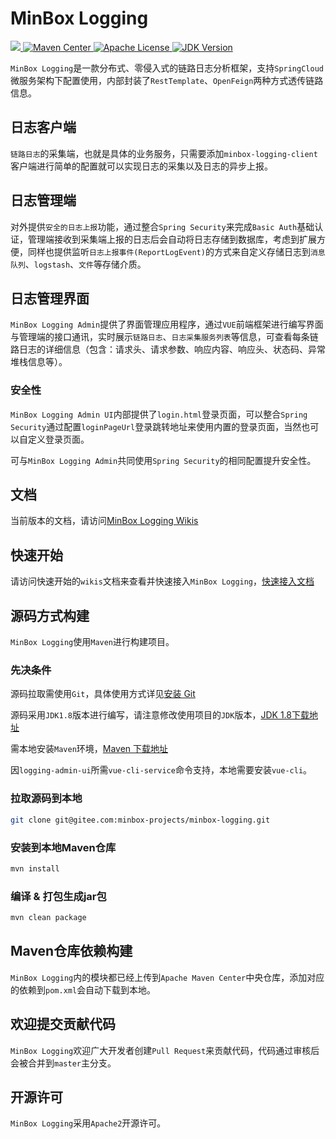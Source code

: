 # MinBox Logging

<p align="left">
   <a href="https://gitter.im/api-boot/minbox-logging?utm_source=badge&utm_medium=badge&utm_campaign=pr-badge">
     <img src="https://badges.gitter.im/api-boot/minbox-logging.svg" alt"Gitter">
  </a>
    <a href="https://search.maven.org/search?q=a:minbox-logging">
        <img src="https://img.shields.io/maven-central/v/org.minbox.framework/minbox-logging.svg?label=Maven%20Central" alt="Maven Center">
    </a>
    <a href="https://github.com/weibocom/motan/blob/master/LICENSE">
        <img src="https://img.shields.io/badge/License-Apache%202.0-green.svg" alt="Apache License">
    </a>
    <a href="#">
        <img src="https://img.shields.io/badge/JDK-1.8+-green.svg" alt="JDK Version">
  </a>
</p>

`MinBox Logging`是一款分布式、零侵入式的链路日志分析框架，支持`SpringCloud`微服务架构下配置使用，内部封装了`RestTemplate`、`OpenFeign`两种方式透传链路信息。

## 日志客户端

`链路日志`的采集端，也就是具体的业务服务，只需要添加`minbox-logging-client`客户端进行简单的配置就可以实现日志的采集以及日志的异步上报。

## 日志管理端

对外提供`安全的日志上报`功能，通过整合`Spring Security`来完成`Basic Auth`基础认证，管理端接收到采集端上报的日志后会自动将日志存储到数据库，考虑到扩展方便，同样也提供监听`日志上报事件(ReportLogEvent)`的方式来自定义存储日志到`消息队列`、`logstash`、`文件`等存储介质。

## 日志管理界面

`MinBox Logging Admin`提供了界面管理应用程序，通过`VUE`前端框架进行编写界面与管理端的接口通讯，实时展示`链路日志`、`日志采集服务列表`等信息，可查看每条链路日志的详细信息（包含：请求头、请求参数、响应内容、响应头、状态码、异常堆栈信息等）。

### 安全性

`MinBox Logging Admin UI`内部提供了`login.html`登录页面，可以整合`Spring Security`通过配置`loginPageUrl`登录跳转地址来使用内置的登录页面，当然也可以自定义登录页面。

可与`MinBox Logging Admin`共同使用`Spring Security`的相同配置提升安全性。

## 文档

当前版本的文档，请访问[MinBox Logging Wikis](https://gitee.com/minbox-projects/minbox-logging/wikis/Home)

## 快速开始

请访问快速开始的`wikis`文档来查看并快速接入`MinBox Logging`，[快速接入文档](https://gitee.com/minbox-projects/minbox-logging/wikis/quick-start)

## 源码方式构建

`MinBox Logging`使用`Maven`进行构建项目。

### 先决条件

源码拉取需使用`Git`，具体使用方式详见[安装 Git](https://help.github.com/en/articles/set-up-git)

源码采用`JDK1.8`版本进行编写，请注意修改使用项目的`JDK`版本，[JDK 1.8下载地址](https://www.oracle.com/technetwork/java/javase/downloads/index.html)

需本地安装`Maven`环境，[Maven 下载地址](https://maven.apache.org/download.cgi)

因`logging-admin-ui`所需`vue-cli-service`命令支持，本地需要安装`vue-cli`。

### 拉取源码到本地

```sh
git clone git@gitee.com:minbox-projects/minbox-logging.git
```

### 安装到本地Maven仓库

```sh
mvn install
```

### 编译 & 打包生成jar包 

```sh
mvn clean package
```

## Maven仓库依赖构建

`MinBox Logging`内的模块都已经上传到`Apache Maven Center`中央仓库，添加对应的依赖到`pom.xml`会自动下载到本地。

## 欢迎提交贡献代码

`MinBox Logging`欢迎广大开发者创建`Pull Request`来贡献代码，代码通过审核后会被合并到`master`主分支。

## 开源许可

`MinBox Logging`采用`Apache2`开源许可。